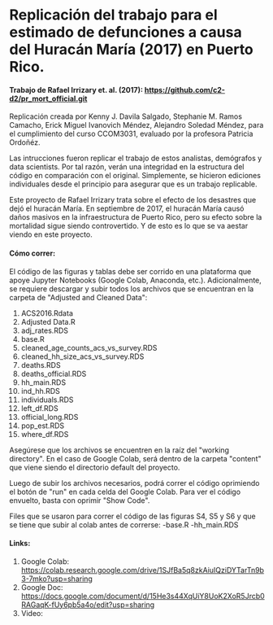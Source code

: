 # Replicación del trabajo para el estimado de defunciones a causa del Huracán María (2017) en Puerto Rico. 
  #### Trabajo de Rafael Irrizary et. al. (2017): https://github.com/c2-d2/pr_mort_official.git
  Replicación creada por Kenny J. Davila Salgado, Stephanie M. Ramos Camacho, Erick Miguel Ivanovich Méndez, Alejandro Soledad Méndez, 
  para el cumplimiento del curso CCOM3031, evaluado por la profesora Patricia Ordoñéz. 
  
  Las intrucciones fueron replicar el trabajo de estos analistas, demógrafos y data scientists. Por tal razón, verán una integridad en la 
  estructura del código en comparación con el original. Simplemente, se hicieron ediciones individuales desde el principio para asegurar
  que es un trabajo replicable. 
  

Este proyecto de Rafael Irrizary trata sobre el efecto de los desastres que dejó el huracán María. En septiembre de 2017, el huracán María causó daños masivos en la infraestructura de Puerto Rico, pero su efecto sobre la mortalidad sigue siendo controvertido. Y de esto es lo que se va aestar viendo en este proyecto.

#### Cómo correr:

El código de las figuras y tablas debe ser corrido en una plataforma que apoye Jupyter Notebooks (Google Colab, Anaconda, etc.). Adicionalmente, se requiere descargar y subir todos los archivos que se encuentran en la carpeta de "Adjusted and Cleaned Data":

1. ACS2016.Rdata
2. Adjusted Data.R
3. adj_rates.RDS
4. base.R
5. cleaned_age_counts_acs_vs_survey.RDS
6. cleaned_hh_size_acs_vs_survey.RDS
7. deaths.RDS
8. deaths_official.RDS
9. hh_main.RDS
10. ind_hh.RDS
11. individuals.RDS
12. left_df.RDS
13. official_long.RDS
14. pop_est.RDS
15. where_df.RDS

Asegúrese que los archivos se encuentren en la raíz del "working directory". En el caso de Google Colab, será dentro de la carpeta "content" que viene siendo el directorio default del proyecto. 

Luego de subir los archivos necesarios, podrá correr el código oprimiendo el botón de "run" en cada celda del Google Colab. Para ver el código envuelto, basta con oprimir "Show Code". 

Files que se usaron para correr el código de las figuras S4, S5 y S6 y que se tiene que subir al colab antes de correrse:
-base.R
-hh_main.RDS

#### Links:

1. Google Colab: https://colab.research.google.com/drive/1SJfBa5q8zkAiuIQziDYTarTn9b3-7mko?usp=sharing
2. Google Doc: https://docs.google.com/document/d/15He3s44XqUiY8UoK2XoR5Jrcb0RAGaqK-fUy6pb5a4o/edit?usp=sharing
3. Video: 
